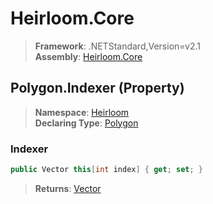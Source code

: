 # Heirloom.Core

> **Framework**: .NETStandard,Version=v2.1  
> **Assembly**: [Heirloom.Core][0]

## Polygon.Indexer (Property)

> **Namespace**: [Heirloom][0]  
> **Declaring Type**: [Polygon][1]

### Indexer

```cs
public Vector this[int index] { get; set; }
```

> **Returns**: [Vector][2]

[0]: ../../../Heirloom.Core.md
[1]: ../Polygon.md
[2]: ../Vector.md
